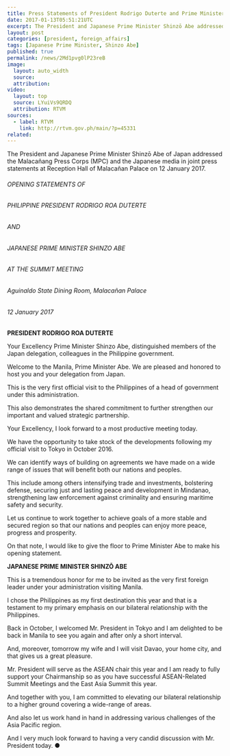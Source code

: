 ```yaml
---
title: Press Statements of President Rodrigo Duterte and Prime Minister Shinzō Abe
date: 2017-01-13T05:51:21UTC
excerpt: The President and Japanese Prime Minister Shinzō Abe addressed the Malacañang Press Corps and the Japanese media in joint press statements at Malacañan Palace on 12 January 2017.
layout: post
categories: [president, foreign_affairs]
tags: [Japanese Prime Minister, Shinzo Abe]
published: true
permalink: /news/2Md1pvg0lP23reB
image:
  layout: auto_width
  source: 
  attribution: 
video:
  layout: top
  source: LYuiVs9QRDQ
  attribution: RTVM
sources:
  - label: RTVM
    link: http://rtvm.gov.ph/main/?p=45331
related:
---
```


The President and Japanese Prime Minister Shinzō Abe of Japan addressed the Malacañang Press Corps (MPC) and the Japanese media in joint press statements at Reception Hall of Malacañan Palace on 12 January 2017.

###### OPENING STATEMENTS OF

###### PHILIPPINE PRESIDENT RODRIGO ROA DUTERTE

###### AND

###### JAPANESE PRIME MINISTER SHINZO ABE 

###### AT THE SUMMIT MEETING

###### Aguinaldo State Dining Room, Malacañan Palace

###### 12 January 2017

__PRESIDENT RODRIGO ROA DUTERTE__

Your Excellency Prime Minister Shinzo Abe, distinguished members of the Japan delegation, colleagues in the Philippine government.

Welcome to the Manila, Prime Minister Abe. We are pleased and honored to host you and your delegation from Japan.

This is the very first official visit to the Philippines of a head of government under this administration.

This also demonstrates the shared commitment to further strengthen our important and valued strategic partnership.

Your Excellency, I look forward to a most productive meeting today.

We have the opportunity to take stock of the developments following my official visit to Tokyo in October 2016.

We can identify ways of building on agreements we have made on a wide range of issues that will benefit both our nations and peoples.

This include among others intensifying trade and investments, bolstering defense, securing just and lasting peace and development in Mindanao, strengthening law enforcement against criminality and ensuring maritime safety and security.

Let us continue to work together to achieve goals of a more stable and secured region so that our nations and peoples can enjoy more peace, progress and prosperity.

On that note, I would like to give the floor to Prime Minister Abe to make his opening statement.

__JAPANESE PRIME MINISTER SHINZŌ ABE__

This is a tremendous honor for me to be invited as the very first foreign leader under your administration visiting Manila.

I chose the Philippines as my first destination this year and that is a testament to my primary emphasis on our bilateral relationship with the Philippines.

Back in October, I welcomed Mr. President in Tokyo and I am delighted to be back in Manila to see you again and after only a short interval.

And, moreover, tomorrow my wife and I will visit Davao, your home city, and that gives us a great pleasure.

Mr. President will serve as the ASEAN chair this year and I am ready to fully support your Chairmanship so as you have successful ASEAN-Related Summit Meetings and the East Asia Summit this year.

And together with you, I am committed to elevating our bilateral relationship to a higher ground covering a wide-range of areas.

And also let us work hand in hand in addressing various challenges of the Asia Pacific region.

And I very much look forward to having a very candid discussion with Mr. President today.
&#x25cf;
